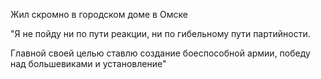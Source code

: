 Жил скромно в городском доме в Омске

"Я не пойду ни по пути реакции, ни по
гибельному пути партийности.

Главной своей целью ставлю создание
боеспособной армии, победу над большевиками
и установление"